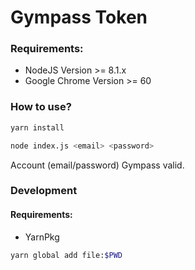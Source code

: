 # Gympass Token

### Requirements:

- NodeJS Version >= 8.1.x
- Google Chrome Version >= 60

### How to use?

```sh
yarn install

node index.js <email> <password>
```

Account (email/password) Gympass valid.

### Development

#### Requirements:

- YarnPkg

```sh
yarn global add file:$PWD
```